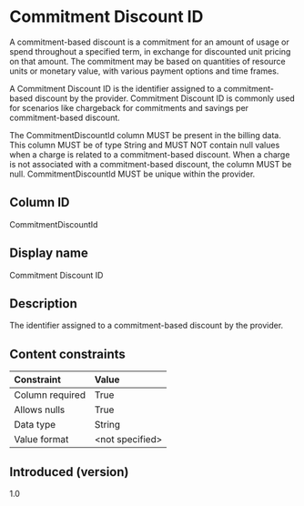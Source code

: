# Commitment Discount ID

A commitment-based discount is a commitment for an amount of usage or spend throughout a specified term, in exchange for discounted unit pricing on that amount. The commitment may be based on quantities of resource units or monetary value, with various payment options and time frames.

A Commitment Discount ID is the identifier assigned to a commitment-based discount by the provider. Commitment Discount ID is commonly used for scenarios like chargeback for commitments and savings per commitment-based discount.

The CommitmentDiscountId column MUST be present in the billing data. This column MUST be of type String and MUST NOT contain null values when a charge is related to a commitment-based discount. When a charge is not associated with a commitment-based discount, the column MUST be null. CommitmentDiscountId MUST be unique within the provider.

## Column ID

CommitmentDiscountId

## Display name

Commitment Discount ID

## Description

The identifier assigned to a commitment-based discount by the provider.

## Content constraints

|    Constraint   |      Value       |
|:----------------|:-----------------|
| Column required | True             |
| Allows nulls    | True             |
| Data type       | String           |
| Value format    | \<not specified> |

## Introduced (version)

1.0
